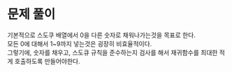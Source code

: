 # 문제 풀이

기본적으로 스도쿠 배열에서 0을 다른 숫자로 채워나가는것을 목표로 한다.   
모든 0에 대해서 1~9까지 넣는것은 굉장히 비효율적이다.  
그렇기에, 숫자를 채우고, 스도큐 규칙을 준수하는지 검사를 해서 재귀함수를 최대한 적게 호출하도록 만들어야한다.
